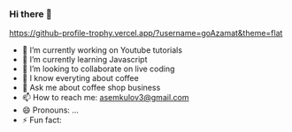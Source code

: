 ### Hi there 👋

https://github-profile-trophy.vercel.app/?username=goAzamat&theme=flat

- 🔭 I’m currently working on Youtube tutorials
- 🌱 I’m currently learning Javascript
- 👯 I’m looking to collaborate on live coding
- 🤔 I know everyting about coffee
- 💬 Ask me about coffee shop business 
- 📫 How to reach me: asemkulov3@gmail.com
- 😄 Pronouns: ...
- ⚡ Fun fact: 
